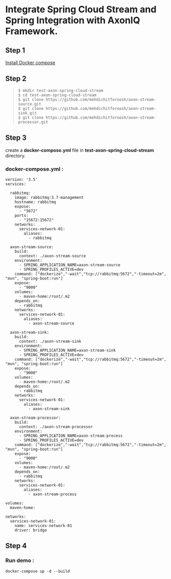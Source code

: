 # Integrate Spring Cloud Stream and Spring Integration with AxonIQ Framework.


## Step 1

[Install Docker compose](https://docs.docker.com/compose/install/)

## Step 2

>`$ mkdir test-axon-spring-cloud-stream` \
>`$ cd test-axon-spring-cloud-stream` \
>`$ git clone https://github.com/mehdichitforoosh/axon-stream-source.git` \
>`$ git clone https://github.com/mehdichitforoosh/axon-stream-sink.git` \
>`$ git clone https://github.com/mehdichitforoosh/axon-stream-processor.git`

## Step 3

create a **docker-compose.yml** file in **test-axon-spring-cloud-stream** directory.

### docker-compose.yml :

```
version: '3.5'
services:

  rabbitmq:
    image: rabbitmq:3.7-management
    hostname: rabbitmq
    expose:
      - "5672"
    ports:
      - "15672:15672"
    networks:
      services-network-01:
        aliases:
          - rabbitmq

  axon-stream-source:
    build:
      context: ./axon-stream-source
    environment:
      - SPRING_APPLICATION_NAME=axon-stream-source
      - SPRING_PROFILES_ACTIVE=dev
    command: ["dockerize","-wait","tcp://rabbitmq:5672","-timeout=2m", "mvn", "spring-boot:run"]
    expose:
      - "9000"
    volumes:
      - maven-home:/root/.m2
    depends_on:
      - rabbitmq
    networks:
      services-network-01:
        aliases:
          - axon-stream-source

  axon-stream-sink:
    build:
      context: ./axon-stream-sink
    environment:
      - SPRING_APPLICATION_NAME=axon-stream-sink
      - SPRING_PROFILES_ACTIVE=dev
    command: ["dockerize","-wait","tcp://rabbitmq:5672","-timeout=2m", "mvn", "spring-boot:run"]
    expose:
      - "9000"
    volumes:
      - maven-home:/root/.m2
    depends_on:
      - rabbitmq
    networks:
      services-network-01:
        aliases:
          - axon-stream-sink

  axon-stream-processor:
    build:
      context: ./axon-stream-processor
    environment:
      - SPRING_APPLICATION_NAME=axon-stream-process
      - SPRING_PROFILES_ACTIVE=dev
    command: ["dockerize","-wait","tcp://rabbitmq:5672","-timeout=2m", "mvn", "spring-boot:run"]
    expose:
      - "9000"
    volumes:
      - maven-home:/root/.m2
    depends_on:
      - rabbitmq
    networks:
      services-network-01:
        aliases:
          - axon-stream-process

volumes:
  maven-home:

networks:
  services-network-01:
    name: services-network-01
    driver: bridge
```
## Step 4

### Run demo :

`docker-compose up -d --build`
